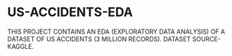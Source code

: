 # US-ACCIDENTS-EDA
THIS PROJECT CONTAINS AN EDA (EXPLORATORY DATA ANALYSIS) OF A DATASET OF US ACCIDENTS (3 MILLION RECORDS). DATASET SOURCE- KAGGLE.
